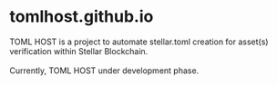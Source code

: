 # tomlhost.github.io

TOML HOST is a project to automate stellar.toml creation for asset(s) verification within Stellar Blockchain.<br><br>
Currently, TOML HOST under development phase.
